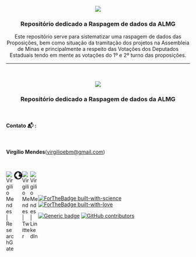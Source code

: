 <p align="center">
  <img align='center' src="https://media.giphy.com/media/JmBXdjfIblJDi/giphy.gif" width="190">
    <h3 align="center"> Repositório dedicado a Raspagem de dados da ALMG  </h3>
    </p>

<p align="center">
  Este repositório serve para sistematizar uma raspagem de dados das Proposições, bem como situação da tramitação dos projetos na Assembleia de Minas e principalmente a respeito das Votações dos Deputados Estaduais tendo em mente as votações do 1º e 2º turno das proposições.
    <br />
    </p>
</p>



<!-- TABLE OF CONTENTS -->


******

<br />


<p align="center">
  <img align='center' src="https://media.giphy.com/media/fwbZnTftCXVocKzfxR/giphy.gif" width="190">
    <h3 align="center"> Repositório dedicado a Raspagem de dados da ALMG  </h3>
    </p>

<br />

#### Contato :mailbox_with_mail: :

<br />

**Virgílio Mendes**([virgilioebm@gmail.com](mailto:virgilioebm@gmail.com))

<br />

[<img align="left" alt="Virgilio Mendes | ResearchGate" width="22px" src="https://cdn.jsdelivr.net/npm/simple-icons@v3/icons/researchgate.svg" />][researchgate2]
[<img align="left" alt="virgiliomendes.github.io" width="22px" src="https://raw.githubusercontent.com/iconic/open-iconic/master/svg/globe.svg" />][website2]
[<img align="left" alt="Virgilio Mendes | Twitter" width="22px" src="https://cdn.jsdelivr.net/npm/simple-icons@v3/icons/twitter.svg" />][twitter2]
[<img align="left" alt="Virgilio Mendes | LinkedIn" width="22px" src="https://cdn.jsdelivr.net/npm/simple-icons@v3/icons/linkedin.svg" />][linkedin2]


<br />
<br />
<br />


[![ForTheBadge built-with-science](http://ForTheBadge.com/images/badges/built-with-science.svg)](https://GitHub.com/Naereen/)
[![ForTheBadge built-with-love](http://ForTheBadge.com/images/badges/built-with-love.svg)](https://GitHub.com/Naereen/)

[researchgate2]: https://www.researchgate.net/profile/Virgilio_Mendes3
[website2]: https://virgiliomendes.github.io
[twitter2]: https://twitter.com/Mendes_txt
[linkedin2]: https://www.linkedin.com/in/virgiliomendes/



[![Generic badge](https://img.shields.io/badge/Updated-Yes-<GREEN>.svg)](https://shields.io/)
[![GitHub contributors](https://img.shields.io/github/contributors/Naereen/StrapDown.js.svg)](https://GitHub.com/Naereen/StrapDown.js/graphs/contributors/)
